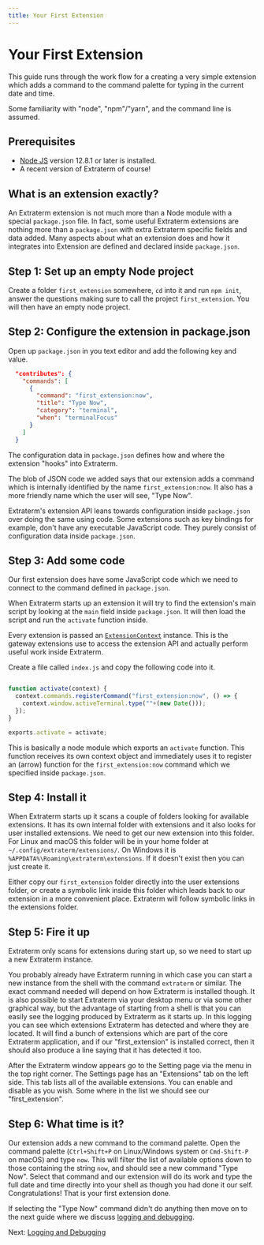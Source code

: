 ```yaml
---
title: Your First Extension
---
```


# Your First Extension

This guide runs through the work flow for a creating a very simple extension which adds a command to the command palette for typing in the current date and time.

Some familiarity with "node", "npm"/"yarn", and the command line is assumed.


## Prerequisites

* [Node JS](https://nodejs.org/en/) version 12.8.1 or later is installed.
* A recent version of Extraterm of course!

## What is an extension exactly?

An Extraterm extension is not much more than a Node module with a special `package.json` file. In fact, some useful Extraterm extensions are nothing more than a `package.json` with extra Extraterm specific fields and data added. Many aspects about what an extension does and how it integrates into Extension are defined and declared inside `package.json`.


## Step 1: Set up an empty Node project

Create a folder `first_extension` somewhere, `cd` into it and run `npm init`, answer the questions making sure to call the project `first_extension`. You will then have an empty node project.


## Step 2: Configure the extension in package.json

Open up `package.json` in you text editor and add the following key and value.

```json
  "contributes": {
    "commands": [
      {
        "command": "first_extension:now",
        "title": "Type Now",
        "category": "terminal",
        "when": "terminalFocus"
      }
    ]
  }
```

The configuration data in `package.json` defines how and where the extension "hooks" into Extraterm.

The blob of JSON code we added says that our extension adds a command which is internally identified by the name `first_extension:now`. It also has a more friendly name which the user will see, "Type Now".

Extraterm's extension API leans towards configuration inside `package.json` over doing the same using code. Some extensions such as key bindings for example, don't have any executable JavaScript code. They purely consist of configuration data inside `package.json`.


## Step 3: Add some code

Our first extension does have some JavaScript code which we need to connect to the command defined in `package.json`.

When Extraterm starts up an extension it will try to find the extension's main script by looking at the `main` field inside `package.json`. It will then load the script and run the `activate` function inside.

Every extension is passed an [`ExtensionContext`](extension_api/interfaces/extensioncontext.html) instance. This is the gateway extensions use to access the extension API and actually perform useful work inside Extraterm.

Create a file called `index.js` and copy the following code into it.

```javascript

function activate(context) {
  context.commands.registerCommand("first_extension:now", () => {
    context.window.activeTerminal.type(""+(new Date()));
  });
}

exports.activate = activate;
```

This is basically a node module which exports an `activate` function. This function receives its own context object and immediately uses it to register an (arrow) function for the `first_extension:now` command which we specified inside `package.json`.


## Step 4: Install it

When Extraterm starts up it scans a couple of folders looking for available extensions. It has its own internal folder with extensions and it also looks for user installed extensions. We need to get our new extension into this folder. For Linux and macOS this folder will be in your home folder at `~/.config/extraterm/extensions/`. On Windows it is `%APPDATA%\Roaming\extraterm\extensions`. If it doesn't exist then you can just create it.

Either copy our `first_extension` folder directly into the user extensions folder, or create a symbolic link inside this folder which leads back to our extension in a more convenient place. Extraterm will follow symbolic links in the extensions folder.


## Step 5: Fire it up

Extraterm only scans for extensions during start up, so we need to start up a new Extraterm instance.

You probably already have Extraterm running in which case you can start a new instance from the shell with the command `extraterm` or similar. The exact command needed will depend on how Extraterm is installed though. It is also possible to start Extraterm via your desktop menu or via some other graphical way, but the advantage of starting from a shell is that you can easily see the logging produced by Extraterm as it starts up. In this logging you can see which extensions Extraterm has detected and where they are located. It will find a bunch of extensions which are part of the core Extraterm application, and if our "first_extension" is installed correct, then it should also produce a line saying that it has detected it too.

After the Extraterm window appears go to the Setting page via the menu in the top right corner. The Settings page has an "Extensions" tab on the left side. This tab lists all of the available extensions. You can enable and disable as you wish. Some where in the list we should see our "first_extension".


## Step 6: What time is it?

Our extension adds a new command to the command palette. Open the command palette (`Ctrl+Shift+P` on Linux/Windows system or `Cmd-Shift-P` on macOS) and type `now`. This will filter the list of available options down to those containing the string `now`, and should see a new command "Type Now". Select that command and our extension will do its work and type the full date and time directly into your shell as though you had done it our self. Congratulations! That is your first extension done.

If selecting the "Type Now" command didn't do anything then move on to the next guide where we discuss [logging and debugging](extensions_logging_and_debugging.md).

Next: [Logging and Debugging](extensions_logging_and_debugging.md)
